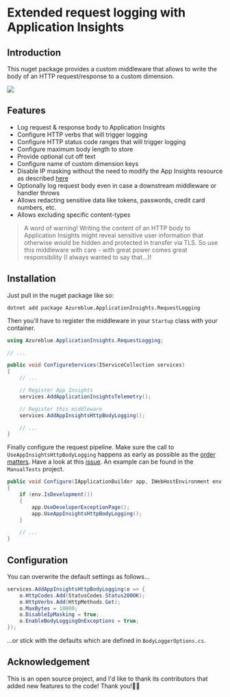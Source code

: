 # Extended request logging with Application Insights

## Introduction

This nuget package provides a custom middleware that allows to write the body of an HTTP request/response to a custom dimension.

![](https://i.imgur.com/CNbVKsx.png)

## Features

- Log request & response body to Application Insights
- Configure HTTP verbs that will trigger logging
- Configure HTTP status code ranges that will trigger logging
- Configure maximum body length to store
- Provide optional cut off text
- Configure name of custom dimension keys
- Disable IP masking without the need to modify the App Insights resource as described [here](https://learn.microsoft.com/en-us/azure/azure-monitor/app/ip-collection?tabs=net)
- Optionally log request body even in case a downstream middleware or handler throws
- Allows redacting sensitive data like tokens, passwords, credit card numbers, etc.
- Allows excluding specific content-types

> A word of warning! Writing the content of an HTTP body to Application Insights might reveal sensitive user information that otherwise would be hidden and protected in transfer via TLS. So use this middleware with care - with great power comes great responsibility (I always wanted to say that...)!

## Installation

Just pull in the nuget package like so:

```
dotnet add package Azureblue.ApplicationInsights.RequestLogging
```

Then you'll have to register the middleware in your `Startup` class with your container.

```csharp
using Azureblue.ApplicationInsights.RequestLogging;

// ...

public void ConfigureServices(IServiceCollection services)
{
    // ...

    // Register App Insights
    services.AddApplicationInsightsTelemetry();

    // Register this middleware
    services.AddAppInsightsHttpBodyLogging();

    // ...
}
```

Finally configure the request pipeline. Make sure the call to `UseAppInsightsHttpBodyLogging` happens as early as possible as the [order matters](https://docs.microsoft.com/en-us/aspnet/core/fundamentals/middleware/?view=aspnetcore-6.0#middleware-order). Have a look at this [issue](https://github.com/matthiasguentert/azure-appinsights-logger/issues/11). An example can be found in the `ManualTests` project.

```csharp
public void Configure(IApplicationBuilder app, IWebHostEnvironment env)
{
    if (env.IsDevelopment())
    {
        app.UseDeveloperExceptionPage();
        app.UseAppInsightsHttpBodyLogging();
    }

    // ...
}
```

## Configuration

You can overwrite the default settings as follows...

```csharp
services.AddAppInsightsHttpBodyLogging(o => {
    o.HttpCodes.Add(StatusCodes.Status200OK);
    o.HttpVerbs.Add(HttpMethods.Get);
    o.MaxBytes = 10000;
    o.DisableIpMasking = true;
    o.EnableBodyLoggingOnExceptions = true;
});
```

...or stick with the defaults which are defined in `BodyLoggerOptions.cs`.

## Acknowledgement

This is an open source project, and I'd like to thank its contributors that added new features to the code! Thank you!🙏🏼

